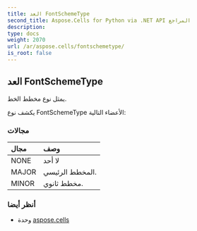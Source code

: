 ```yaml
---
title: العد FontSchemeType
second_title: Aspose.Cells for Python via .NET API المراجع
description:
type: docs
weight: 2070
url: /ar/aspose.cells/fontschemetype/
is_root: false
---
```

##  العد FontSchemeType
يمثل نوع مخطط الخط.



يكشف نوع FontSchemeType الأعضاء التالية:

###  مجالات
| مجال| وصف|
| :- | :- |
| NONE | لا أحد|
| MAJOR | المخطط الرئيسي.|
| MINOR | مخطط ثانوي.|



###  أنظر أيضا
* وحدة [aspose.cells](..)
